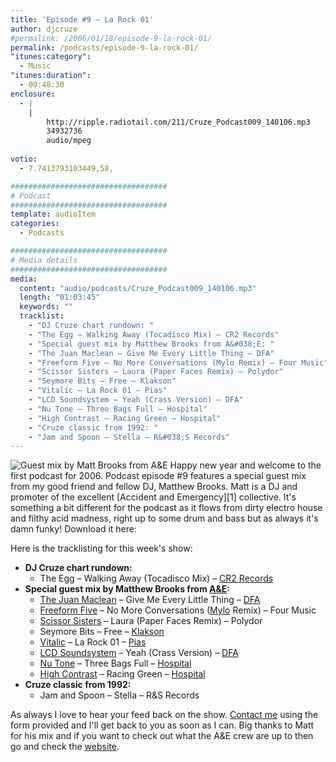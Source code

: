 ```yaml
---
title: 'Episode #9 – La Rock 01'
author: djcruze
#permalink: /2006/01/18/episode-9-la-rock-01/
permalink: /podcasts/episode-9-la-rock-01/
"itunes:category":
  - Music
"itunes:duration":
  - 00:48:30
enclosure:
  - |
    |
        http://ripple.radiotail.com/211/Cruze_Podcast009_140106.mp3
        34932736
        audio/mpeg
        
votio:
  - 7.7413793103449,58,

###################################
# Podcast
###################################
template: audioItem
categories:
  - Podcasts

###################################
# Media details
###################################
media:
  content: "audio/podcasts/Cruze_Podcast009_140106.mp3"
  length: "01:03:45"
  keywords: ""
  tracklist:
    - "DJ Cruze chart rundown: "
    - "The Egg – Walking Away (Tocadisco Mix) – CR2 Records"
    - "Special guest mix by Matthew Brooks from A&#038;E: "
    - "The Juan Maclean – Give Me Every Little Thing – DFA"
    - "Freeform Five – No More Conversations (Mylo Remix) – Four Music"
    - "Scissor Sisters – Laura (Paper Faces Remix) – Polydor"
    - "Seymore Bits – Free – Klakson"
    - "Vitalic – La Rock 01 – Pias"
    - "LCD Soundsystem – Yeah (Crass Version) – DFA"
    - "Nu Tone – Three Bags Full – Hospital"
    - "High Contrast – Racing Green – Hospital"
    - "Cruze classic from 1992: "
    - "Jam and Spoon – Stella – R&#038;S Records"
---
```

<img src="http://www.djcruze.co.uk/cms/wp-content/matt_brooks.jpg" alt="Guest mix by Matt Brooks from A&E" class="right" />  
Happy new year and welcome to the first podcast for 2006. Podcast episode #9 features a special guest mix from my good friend and fellow DJ, Matthew Brooks. Matt is a DJ and promoter of the excellent [Accident and Emergency][1] collective. It's something a bit different for the podcast as it flows from dirty electro house and filthy acid madness, right up to some drum and bass but as always it's damn funky! Download it here:

Here is the tracklisting for this week's show:

  * **DJ Cruze chart rundown:** 
      * The Egg – Walking Away (Tocadisco Mix) – [CR2 Records][4]
  * **Special guest mix by Matthew Brooks from [A&#038;E][1]:** 
      * [The Juan Maclean][5] – Give Me Every Little Thing – [DFA][6]
      * [Freeform Five][7] – No More Conversations ([Mylo][8] Remix) – Four Music
      * [Scissor Sisters][9] – Laura (Paper Faces Remix) – Polydor
      * Seymore Bits – Free – [Klakson][10]
      * [Vitalic][11] – La Rock 01 – [Pias][12]
      * [LCD Soundsystem][13] – Yeah (Crass Version) – [DFA][6]
      * [Nu Tone][14] – Three Bags Full – [Hospital][15]
      * [High Contrast][16] – Racing Green – [Hospital][15]
  * **Cruze classic from 1992:** 
      * Jam and Spoon – Stella – R&#038;S Records

As always I love to hear your feed back on the show. [Contact me][17] using the form provided and I'll get back to you as soon as I can. Big thanks to Matt for his mix and if you want to check out what the A&#038;E crew are up to then go and check the [website][1].

 [1]: http://www.accidentandemergency.info/
 [2]: http://ripple.radiotail.com/211/Cruze_Podcast009_140106.mp3
 [3]: http://www.djcruze.co.uk/cms/podcasts/feed/rss2
 [4]: http://www.cr2records.co.uk/
 [5]: http://www.thejuanmaclean.com/
 [6]: http://www.dfarecords.com/
 [7]: http://www.freeformfive.com/
 [8]: http://www.breastfed.tv/
 [9]: http://www.scissorsisters.com/
 [10]: http://www.klakson.nl/
 [11]: http://www.vitalic.org/
 [12]: http://www.pias.com/
 [13]: http://www.lcdsoundsystem.com/
 [14]: http://www.hospitalrecords.com/artists_nutone.shtml
 [15]: http://www.hospitalrecords.com/
 [16]: http://www.hospitalrecords.com/artists_highcontrast.shtml
 [17]: http://www.djcruze.co.uk/cms/contact/